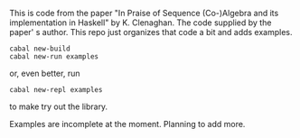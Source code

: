 This is code from the paper
"In Praise of Sequence (Co-)Algebra and its implementation in Haskell" by K. Clenaghan. The code supplied by the paper'
s author. This repo just organizes that code a bit and adds examples.

~~~~
cabal new-build
cabal new-run examples
~~~~

or, even better, run

~~~~
cabal new-repl examples
~~~~

to make try out the library.

Examples are incomplete at the moment. Planning to add more.
